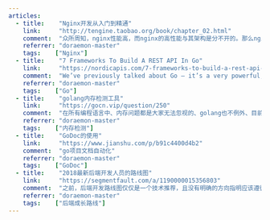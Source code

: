 ```yaml
---
articles:
  - title:    "Nginx开发从入门到精通"
    link:     "http://tengine.taobao.org/book/chapter_02.html"
    comment:  "众所周知，nginx性能高，而nginx的高性能与其架构是分不开的。那么nginx究竟是怎么样的呢？这一节我们先来初识一下nginx框架吧。"
    referrer: "doraemon-master"
    tags:    ["Nginx"]
  - title:    "7 Frameworks To Build A REST API In Go"
    link:     "https://nordicapis.com/7-frameworks-to-build-a-rest-api-in-go/"
    comment:  "We’ve previously talked about Go – it’s a very powerful, efficient, and lean language that powers both enterprise and small group applications. While Go itself is very powerful, as with any language, additional functionality is often desired, or outright required."
    referrer: "doraemon-master"
    tags:    ["Go"]
  - title:    "golang内存检测工具"
    link:     "https://gocn.vip/question/250"
    comment:  "在所有编程语言中、内存问题都是大家无法忽视的、golang也不例外、目前最为大家所熟知的golang的内存检测工具应该是pprof..."
    referrer: "doraemon-master"
    tags:    ["内存检测"]
  - title:    "GoDoc的使用"
    link:     "https://www.jianshu.com/p/b91c4400d4b2"
    comment:  "go项目文档自动化"
    referrer: "doraemon-master"
    tags:    ["GoDoc"]
  - title:    "2018最新后端开发人员的路线图"
    link:     "https://segmentfault.com/a/1190000015356803"
    comment:  "之前，后端开发路线图仅仅是一个技术推荐，且没有明确的方向指明应该遵循的顺序，这份重新制作的指南将会给你一个更好的方向。"
    referrer: "doraemon-master"
    tags:    ["后端成长路线"]
---
```


